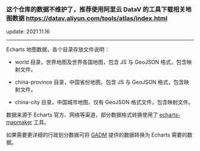 ### 这个仓库的数据不维护了，推荐使用阿里云 DataV 的工具下载相关地图数据  https://datav.aliyun.com/tools/atlas/index.html 

update: 2021.11.16

--- 

Echarts 地图数据，各个目录存放文件说明：

- world 目录，世界地图及世界各国地图，包含 JS 与 GeoJSON 格式，包含映射文件。

- china-province 目录，中国省份地图，包含 JS 与 GeoJSON 格式，包含映射文件。

- china-city 目录，中国城市地图，仅有 GeoJSON 格式文件，包含映射文件。



数据来源于 Echarts 官方、网络等渠道，部分数据格式转换使用了 [echarts-mapmaker](https://github.com/echarts-maps/echarts-mapmaker) 工具。


如果需要更详细的行政划分数据可将 [GADM](https://gadm.org) 提供的数据转换为 Echarts 需要的数据。
